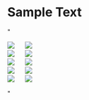 # Sample Text
"<div class="row">
	<div class="col-sm">
		<div class="d-flex justify-content-center">
  		<a href=""><img src="https://bit.ly/2GMTIAj" style="margin-right: 10px;"></a>
		<a href=""><img src="https://bit.ly/2GMTIAj" style="margin-left: 10px;"></a>
		</div>
  	</div>
  	<div class="col-sm">
  		<div class="d-flex justify-content-center">
  		<a href=""><img src="https://bit.ly/2GMTIAj" style="margin-right: 10px;"></a>
		<a href=""><img src="https://bit.ly/2GMTIAj" style="margin-left: 10px;"></a>
		</div>
  	</div>
  	<div class="col-sm">
  		<div class="d-flex justify-content-center">
  		<a href=""><img src="https://bit.ly/2GMTIAj" style="margin-right: 10px;"></a>
		<a href=""><img src="https://bit.ly/2GMTIAj" style="margin-left: 10px;"></a>
		</div>
  	</div>
  	<div class="col-sm">
  		<div class="d-flex justify-content-center">
  		<a href=""><img src="https://bit.ly/2GMTIAj" style="margin-right: 10px;"></a>
		<a href=""><img src="https://bit.ly/2GMTIAj" style="margin-left: 10px;"></a>
		</div>
  	</div>
  	<div class="col-sm">
  		<div class="d-flex justify-content-center">
  		<a href=""><img src="https://bit.ly/2GMTIAj" style="margin-right: 10px;"></a>
		<a href=""><img src="https://bit.ly/2GMTIAj" style="margin-left: 10px;"></a>
		</div>
  	</div>
  </div>"
